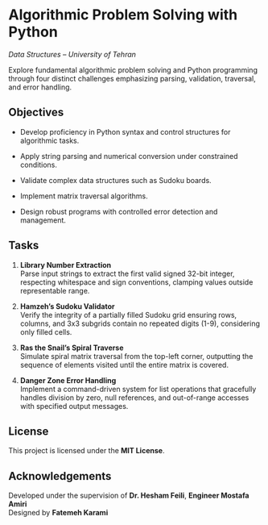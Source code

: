 ﻿# Algorithmic Problem Solving with Python

_Data Structures – University of Tehran_

Explore fundamental algorithmic problem solving and Python programming through four distinct challenges emphasizing parsing, validation, traversal, and error handling.

## Objectives

-   Develop proficiency in Python syntax and control structures for algorithmic tasks.
    
-   Apply string parsing and numerical conversion under constrained conditions.
    
-   Validate complex data structures such as Sudoku boards.
    
-   Implement matrix traversal algorithms.
    
-   Design robust programs with controlled error detection and management.
    

## Tasks

1.  **Library Number Extraction**  
    Parse input strings to extract the first valid signed 32-bit integer, respecting whitespace and sign conventions, clamping values outside representable range.
    
2.  **Hamzeh’s Sudoku Validator**  
    Verify the integrity of a partially filled Sudoku grid ensuring rows, columns, and 3x3 subgrids contain no repeated digits (1-9), considering only filled cells.
    
3.  **Ras the Snail’s Spiral Traverse**  
    Simulate spiral matrix traversal from the top-left corner, outputting the sequence of elements visited until the entire matrix is covered.
    
4.  **Danger Zone Error Handling**  
    Implement a command-driven system for list operations that gracefully handles division by zero, null references, and out-of-range accesses with specified output messages.
    

## License

This project is licensed under the **MIT License**.

## Acknowledgements

Developed under the supervision of **Dr. Hesham Feili**, **Engineer Mostafa Amiri**  
Designed by **Fatemeh Karami**  
